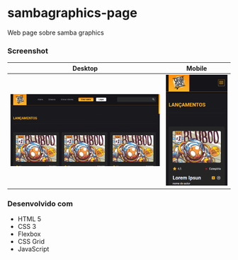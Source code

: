 # sambagraphics-page
 Web page sobre samba graphics

### Screenshot

Desktop | Mobile
  :---: | :---:
  ![HomeSambaGraphics](https://github.com/GabrielLaminas/sambagraphics-page/blob/main/assets/Interface/home-desktop.png?raw=true) | ![HomeSambaGraphics](https://github.com/GabrielLaminas/sambagraphics-page/blob/main/assets/Interface/home-mobile.png?raw=true)
  
### Desenvolvido com

- HTML 5
- CSS 3
- Flexbox
- CSS Grid
- JavaScript
